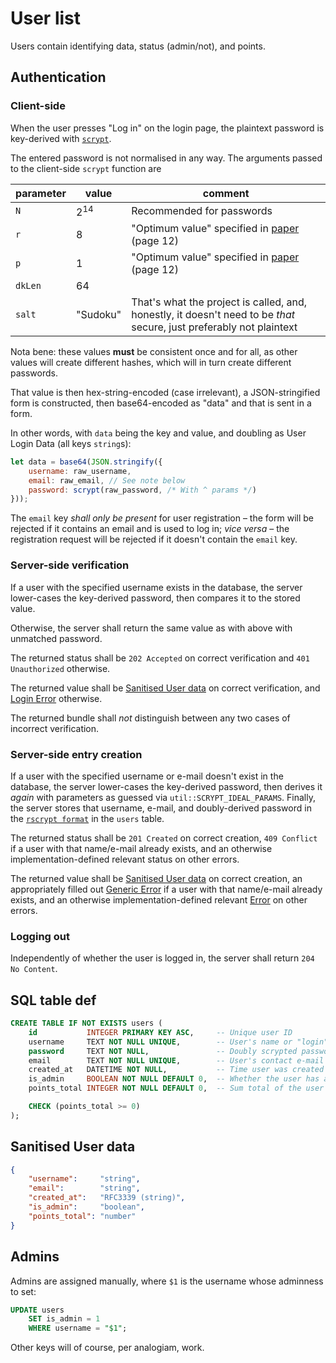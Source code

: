 # User list
Users contain identifying data, status (admin/not), and points.

## Authentication
### Client-side
When the user presses "Log in" on the login page, the plaintext password is key-derived with [`scrypt`](https://github.com/ricmoo/scrypt-js).

The entered password is not normalised in any way. The arguments passed to the client-side `scrypt` function are

parameter |      value     | comment                                                                                                              |
----------|----------------|----------------------------------------------------------------------------------------------------------------------|
`N`       | 2<sup>14</sup> | Recommended for passwords                                                                                            |
`r`       | 8              | "Optimum value" specified in [paper](http://www.tarsnap.com/scrypt/scrypt.pdf) (page 12)                             |
`p`       | 1              | "Optimum value" specified in [paper](http://www.tarsnap.com/scrypt/scrypt.pdf) (page 12)                             |
`dkLen`   | 64             |                                                                                                                      |
`salt`    | "Sudoku"       | That's what the project is called, and, honestly, it doesn't need to be *that* secure, just preferably not plaintext |

Nota bene: these values **must** be consistent once and for all, as other values will create different hashes, which will in turn create different passwords.

That value is then hex-string-encoded (case irrelevant), a JSON-stringified form is constructed, then base64-encoded as "data" and that is sent in a form.

In other words, with `data` being the key and value, and doubling as <span id="user-login-data">User Login Data</span> (all keys `string`s):
```js
let data = base64(JSON.stringify({
    username: raw_username,
    email: raw_email, // See note below
    password: scrypt(raw_password, /* With ^ params */)
}));
```

The `email` key *shall only be present* for user registration – the form will be rejected if it contains an email and is used to log in;
  *vice versa* – the registration request will be rejected if it doesn't contain the `email` key.

### Server-side verification
If a user with the specified username exists in the database,
the server lower-cases the key-derived password, then compares it to the stored value.

Otherwise, the server shall return the same value as with above with unmatched password.

The returned status shall be `202 Accepted` on correct verification
                         and `401 Unauthorized` otherwise.

The returned value shall be [Sanitised User data](#sanitised-user-data) on correct verification,
                        and [Login Error](errors.md#login-error) otherwise.

The returned bundle shall *not* distinguish between any two cases of incorrect verification.

### Server-side entry creation
If a user with the specified username or e-mail doesn't exist in the database,
the server lower-cases the key-derived password, then derives it *again* with parameters as guessed via `util::SCRYPT_IDEAL_PARAMS`.
Finally, the server stores that username, e-mail, and
doubly-derived password in the [`rscrypt format`](https://docs.rs/rust-crypto/0.2.36/crypto/scrypt/fn.scrypt_simple.html#format) in the `users` table.

The returned status shall be `201 Created` on correct creation,
                             `409 Conflict` if a user with that name/e-mail already exists,
                         and an otherwise implementation-defined relevant status on other errors.

The returned value shall be [Sanitised User data](#sanitised-user-data) on correct creation,
                         an appropriately filled out [Generic Error](errors.md#generic-error) if a user with that name/e-mail already exists,
                     and an otherwise implementation-defined relevant [Error](errors.md) on other errors.

### Logging out
Independently of whether the user is logged in, the server shall return `204 No Content`.

## SQL table def

```sql
CREATE TABLE IF NOT EXISTS users (
    id           INTEGER PRIMARY KEY ASC,     -- Unique user ID
    username     TEXT NOT NULL UNIQUE,        -- User's name or "login" or whatever you want to call it
    password     TEXT NOT NULL,               -- Doubly scrypted password text, see above.
    email        TEXT NOT NULL UNIQUE,        -- User's contact e-mail
    created_at   DATETIME NOT NULL,           -- Time user was created
    is_admin     BOOLEAN NOT NULL DEFAULT 0,  -- Whether the user has administrative privileges
    points_total INTEGER NOT NULL DEFAULT 0,  -- Sum total of the user's points, calculated according to scoring.md#endgame-formula, non-negative

    CHECK (points_total >= 0)
);
```

## Sanitised User data

```json
{
    "username":     "string",
    "email":        "string",
    "created_at":   "RFC3339 (string)",
    "is_admin":     "boolean",
    "points_total": "number"
}
```

## Admins

Admins are assigned manually, where `$1` is the username whose adminness to set:

<!-- no_run -->

```sql
UPDATE users
    SET is_admin = 1
    WHERE username = "$1";
```

Other keys will of course, per analogiam, work.

